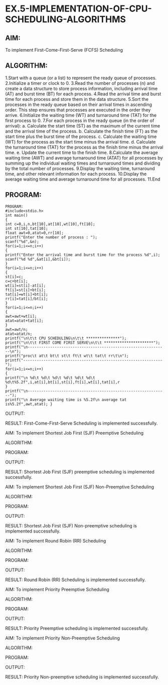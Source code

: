# EX.5-IMPLEMENTATION-OF-CPU-SCHEDULING-ALGORITHMS

## AIM:
To implement First-Come-First-Serve (FCFS) Scheduling

## ALGORITHM:
1.Start with a queue (or a list) to represent the ready queue of processes.
2.Initialize a timer or clock to 0.
3.Read the number of processes (n) and create a data structure to store process information,
including arrival time (AT) and burst time (BT) for each process.
4.Read the arrival time and burst time for each process and store them in the data structure.
5.Sort the processes in the ready queue based on their arrival times in ascending order. This step
ensures that processes are executed in the order they arrive.
6.Initialize the waiting time (WT) and turnaround time (TAT) for the first process to 0.
7.For each process in the ready queue (in the order of arrival): a. Calculate the start time (ST) as the
maximum of the current time and the arrival time of the process. b. Calculate the finish time (FT) as
the start time plus the burst time of the process. c. Calculate the waiting time (WT) for the process
as the start time minus the arrival time. d. Calculate the turnaround time (TAT) for the process as
the finish time minus the arrival time. e. Update the current time to the finish time.
8.Calculate the average waiting time (AWT) and average turnaround time (ATAT) for all processes by
summing up the individual waiting times and turnaround times and dividing by the total number of
processes.
9.Display the waiting time, turnaround time, and other relevant information for each process.
10.Display the average waiting time and average turnaround time for all processes.
11.End
## PROGRAM:
```
PROGRAM:
#include<stdio.h>
int main()
{
int c=0,i,n,bt[10],at[10],wt[10],ft[10];
int st[10],tat[10];
float awt=0,atat=0,rr[10];
printf("Enter the number of process : ");
scanf("%d",&n);
for(i=1;i<=n;i++)
{
printf("Enter the arrival time and burst time for the process %d",i);
scanf("%d %d",&at[i],&bt[i]);
}
for(i=1;i<=n;i++)
{
st[i]=c;
c=c+bt[i];
wt[i]=st[i]-at[i];
ft[i]=st[i]+bt[i];
tat[i]=wt[i]+bt[i];
rr[i]=tat[i]/bt[i];
}
for(i=1;i<=n;i++)
{
awt=awt+wt[i];
atat=atat+tat[i];
}
awt=awt/n;
atat=atat/n;
printf("\n\t\t CPU SCHEDULING\n\t\t ***************");
printf("\n\t\t FIRST COME FIRST SERVE\n\t\t **********************");
printf("\n--------------------------------------------------------------\n");
printf("proc\t at\t bt\t st\t ft\t wt\t tat\t rr\t\n");
printf("--------------------------------------------------------------");
for(i=1;i<=n;i++)
{
printf("\n %d\t %d\t %d\t %d\t %d\t %d\t %d\t%5.2f",i,at[i],bt[i],st[i],ft[i],wt[i],tat[i],r
}
printf("\n--------------------------------------------------------------");
printf("\n Average waiting time is %5.2f\n average tat is%5.2f",awt,atat); }
```

OUTPUT:


RESULT: First-Come-First-Serve Scheduling is implemented successfully.


AIM: To implement Shortest Job First (SJF) Preemptive Scheduling

ALGORITHM:


PROGRAM:


OUTPUT:


RESULT: Shortest Job First (SJF) preemptive scheduling is implemented successfully.


AIM: To implement Shortest Job First (SJF) Non-Preemptive Scheduling

ALGORITHM:


PROGRAM:


OUTPUT:


RESULT: Shortest Job First (SJF) Non-preemptive scheduling is implemented successfully.

AIM: To implement Round Robin (RR) Scheduling

ALGORITHM:


PROGRAM:


OUTPUT:


RESULT: Round Robin (RR) Scheduling is implemented successfully.


AIM: To implement Priority Preemptive Scheduling

ALGORITHM:


PROGRAM:


OUTPUT:


RESULT: Priority Preemptive scheduling is implemented successfully.


AIM: To implement Priority Non-Preemptive Scheduling

ALGORITHM:


PROGRAM:


OUTPUT:


RESULT: Priority Non-preemptive scheduling is implemented successfully.

